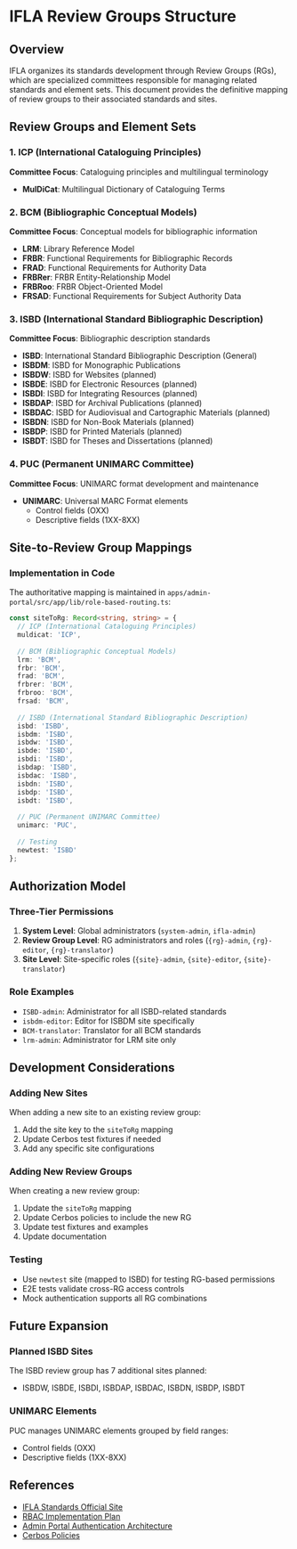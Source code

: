 # IFLA Review Groups Structure

## Overview
IFLA organizes its standards development through Review Groups (RGs), which are specialized committees responsible for managing related standards and element sets. This document provides the definitive mapping of review groups to their associated standards and sites.

## Review Groups and Element Sets

### 1. ICP (International Cataloguing Principles)
**Committee Focus**: Cataloguing principles and multilingual terminology
- **MulDiCat**: Multilingual Dictionary of Cataloguing Terms

### 2. BCM (Bibliographic Conceptual Models)
**Committee Focus**: Conceptual models for bibliographic information
- **LRM**: Library Reference Model
- **FRBR**: Functional Requirements for Bibliographic Records
- **FRAD**: Functional Requirements for Authority Data
- **FRBRer**: FRBR Entity-Relationship Model
- **FRBRoo**: FRBR Object-Oriented Model
- **FRSAD**: Functional Requirements for Subject Authority Data

### 3. ISBD (International Standard Bibliographic Description)
**Committee Focus**: Bibliographic description standards
- **ISBD**: International Standard Bibliographic Description (General)
- **ISBDM**: ISBD for Monographic Publications
- **ISBDW**: ISBD for Websites (planned)
- **ISBDE**: ISBD for Electronic Resources (planned)
- **ISBDI**: ISBD for Integrating Resources (planned)
- **ISBDAP**: ISBD for Archival Publications (planned)
- **ISBDAC**: ISBD for Audiovisual and Cartographic Materials (planned)
- **ISBDN**: ISBD for Non-Book Materials (planned)
- **ISBDP**: ISBD for Printed Materials (planned)
- **ISBDT**: ISBD for Theses and Dissertations (planned)

### 4. PUC (Permanent UNIMARC Committee)
**Committee Focus**: UNIMARC format development and maintenance
- **UNIMARC**: Universal MARC Format elements
  - Control fields (OXX)
  - Descriptive fields (1XX-8XX)

## Site-to-Review Group Mappings

### Implementation in Code
The authoritative mapping is maintained in `apps/admin-portal/src/app/lib/role-based-routing.ts`:

```typescript
const siteToRg: Record<string, string> = {
  // ICP (International Cataloguing Principles)
  muldicat: 'ICP',
  
  // BCM (Bibliographic Conceptual Models)
  lrm: 'BCM',
  frbr: 'BCM',
  frad: 'BCM',
  frbrer: 'BCM',
  frbroo: 'BCM',
  frsad: 'BCM',
  
  // ISBD (International Standard Bibliographic Description)
  isbd: 'ISBD',
  isbdm: 'ISBD',
  isbdw: 'ISBD',
  isbde: 'ISBD',
  isbdi: 'ISBD',
  isbdap: 'ISBD',
  isbdac: 'ISBD',
  isbdn: 'ISBD',
  isbdp: 'ISBD',
  isbdt: 'ISBD',
  
  // PUC (Permanent UNIMARC Committee)
  unimarc: 'PUC',
  
  // Testing
  newtest: 'ISBD'
};
```

## Authorization Model

### Three-Tier Permissions
1. **System Level**: Global administrators (`system-admin`, `ifla-admin`)
2. **Review Group Level**: RG administrators and roles (`{rg}-admin`, `{rg}-editor`, `{rg}-translator`)
3. **Site Level**: Site-specific roles (`{site}-admin`, `{site}-editor`, `{site}-translator`)

### Role Examples
- `ISBD-admin`: Administrator for all ISBD-related standards
- `isbdm-editor`: Editor for ISBDM site specifically
- `BCM-translator`: Translator for all BCM standards
- `lrm-admin`: Administrator for LRM site only

## Development Considerations

### Adding New Sites
When adding a new site to an existing review group:
1. Add the site key to the `siteToRg` mapping
2. Update Cerbos test fixtures if needed
3. Add any specific site configurations

### Adding New Review Groups
When creating a new review group:
1. Update the `siteToRg` mapping
2. Update Cerbos policies to include the new RG
3. Update test fixtures and examples
4. Update documentation

### Testing
- Use `newtest` site (mapped to ISBD) for testing RG-based permissions
- E2E tests validate cross-RG access controls
- Mock authentication supports all RG combinations

## Future Expansion

### Planned ISBD Sites
The ISBD review group has 7 additional sites planned:
- ISBDW, ISBDE, ISBDI, ISBDAP, ISBDAC, ISBDN, ISBDP, ISBDT

### UNIMARC Elements
PUC manages UNIMARC elements grouped by field ranges:
- Control fields (OXX)
- Descriptive fields (1XX-8XX)

## References
- [IFLA Standards Official Site](https://www.ifla.org/standards/)
- [RBAC Implementation Plan](./rbac-implementation-plan.md)
- [Admin Portal Authentication Architecture](./admin-portal-authentication-architecture.md)
- [Cerbos Policies](../cerbos/policies/)